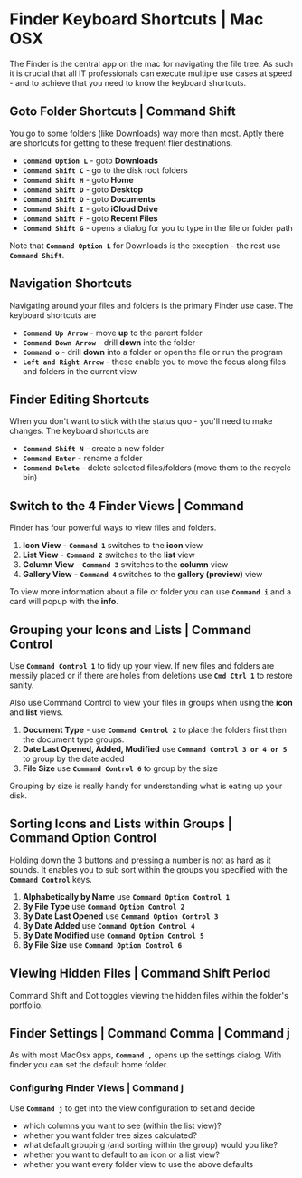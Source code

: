 
# Finder Keyboard Shortcuts | Mac OSX

The Finder is the central app on the mac for navigating the file tree. As such it is crucial that all IT professionals can execute multiple use cases at speed - and to achieve that you need to know the keyboard shortcuts.

## Goto Folder Shortcuts | Command Shift

You go to some folders (like Downloads) way more than most. Aptly there are shortcuts for getting to these frequent flier destinations.

- **`Command Option L`** - goto **Downloads**
- **`Command Shift C`** - go to the disk root folders
- **`Command Shift H`** - goto **Home**
- **`Command Shift D`** - goto **Desktop**
- **`Command Shift O`** - goto **Documents**
- **`Command Shift I`** - goto **iCloud Drive**
- **`Command Shift F`** - goto **Recent Files**
- **`Command Shift G`** - opens a dialog for you to type in the file or folder path

Note that **`Command Option L`** for Downloads is the exception - the rest use **`Command Shift`**.


## Navigation Shortcuts

Navigating around your files and folders is the primary Finder use case. The keyboard shortcuts are

- **`Command Up Arrow`** - move **up** to the parent folder
- **`Command Down Arrow`** - drill **down** into the folder
- **`Command o`** - drill **down** into a folder or open the file or run the program
- **`Left and Right Arrow`** - these enable you to move the focus along files and folders in the current view

## Finder Editing Shortcuts

When you don't want to stick with the status quo - you'll need to make changes. The keyboard shortcuts are

- **`Command Shift N`** - create a new folder
- **`Command Enter`** - rename a folder
- **`Command Delete`** - delete selected files/folders (move them to the recycle bin)


## Switch to the 4 Finder Views | Command <N>

Finder has four powerful ways to view files and folders.

1. **Icon View** - **`Command 1`** switches to the **icon** view
1. **List View** - **`Command 2`** switches to the **list** view
1. **Column View** - **`Command 3`** switches to the **column** view
1. **Gallery View** - **`Command 4`** switches to the **gallery (preview)** view

To view more information about a file or folder you can use **`Command i`** and a card will popup with the **info**.

## Grouping your Icons and Lists | Command Control <N>

Use **`Command Control 1`** to tidy up your view. If new files and folders are messily placed or if there are holes from deletions use **`Cmd Ctrl 1`** to restore sanity.

Also use Command Control to view your files in groups when using the **icon** and **list** views.

1. **Document Type** - use **`Command Control 2`** to place  the folders first then the document type groups.
1. **Date Last Opened, Added, Modified** use **`Command Control 3 or 4 or 5`** to group by the date added
1. **File Size** use **`Command Control 6`** to group by the size

Grouping by size is really handy for understanding what is eating up your disk.

## Sorting Icons and Lists within Groups | Command Option Control <N>

Holding down the 3 buttons and pressing a number is not as hard as it sounds. It enables you to sub sort within the groups you specified with the **`Command Control`** keys.

1. **Alphabetically by Name** use **`Command Option Control 1`**
1. **By File Type** use **`Command Option Control 2`**
1. **By Date Last Opened** use **`Command Option Control 3`**
1. **By Date Added** use **`Command Option Control 4`**
1. **By Date Modified** use **`Command Option Control 5`**
1. **By File Size** use **`Command Option Control 6`**

## Viewing Hidden Files | Command Shift Period

Command Shift and Dot toggles viewing the hidden files within the folder's portfolio.


## Finder Settings | Command Comma | Command j

As with most MacOsx apps, **`Command ,`** opens up the settings dialog. With finder you can set the default home folder.

### Configuring Finder Views | Command j

Use **`Command j`** to get into the view configuration to set and decide

- which columns you want to see (within the list view)?
- whether you want folder tree sizes calculated?
- what default grouping (and sorting within the group) would you like?
- whether you want to default to an icon or a list view?
- whether you want every folder view to use the above defaults

